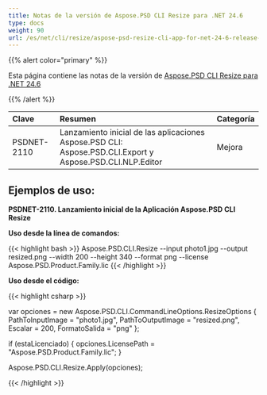 ```yaml
---
title: Notas de la versión de Aspose.PSD CLI Resize para .NET 24.6
type: docs
weight: 90
url: /es/net/cli/resize/aspose-psd-resize-cli-app-for-net-24-6-release-notes/
---
```


{{% alert color="primary" %}}

Esta página contiene las notas de la versión de [Aspose.PSD CLI Resize para .NET 24.6](https://www.nuget.org/packages/Aspose.PSD.CLI.Resize/)

{{% /alert %}}


| **Clave**    | **Resumen**                                                                                 | **Categoría** |
|:------------|:--------------------------------------------------------------------------------------------|:-------------|
| PSDNET-2110 | Lanzamiento inicial de las aplicaciones Aspose.PSD CLI: Aspose.PSD.CLI.Export y Aspose.PSD.CLI.NLP.Editor |  Mejora |


## **Ejemplos de uso:**

**PSDNET-2110. Lanzamiento inicial de la Aplicación Aspose.PSD CLI Resize**

**Uso desde la línea de comandos:**

{{< highlight bash >}}
Aspose.PSD.CLI.Resize --input photo1.jpg --output resized.png --width 200 --height 340 --format png --license Aspose.PSD.Product.Family.lic
{{< /highlight >}}

**Uso desde el código:**

{{< highlight csharp >}}

var opciones = new Aspose.PSD.CLI.CommandLineOptions.ResizeOptions
{
    PathToInputImage = "photo1.jpg",
    PathToOutputImage = "resized.png",
    Escalar = 200,
    FormatoSalida = "png"
};


if (estaLicenciado)
{
    opciones.LicensePath = "Aspose.PSD.Product.Family.lic";
}

Aspose.PSD.CLI.Resize.Apply(opciones);

{{< /highlight >}}
